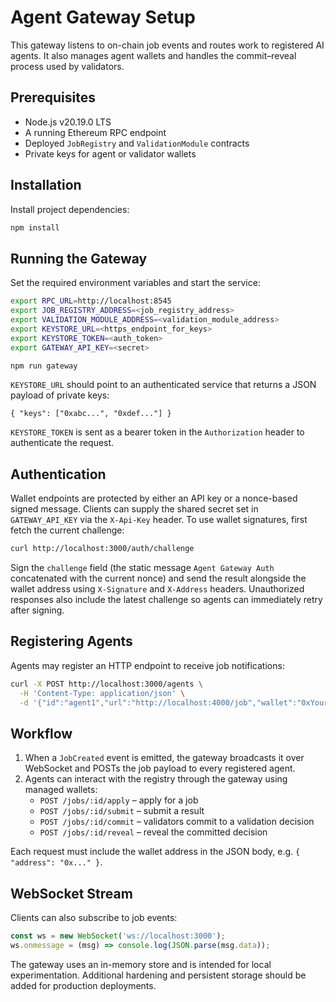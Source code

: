 # Agent Gateway Setup

This gateway listens to on-chain job events and routes work to registered AI agents. It also manages agent wallets and handles the commit–reveal process used by validators.

## Prerequisites

- Node.js v20.19.0 LTS
- A running Ethereum RPC endpoint
- Deployed `JobRegistry` and `ValidationModule` contracts
- Private keys for agent or validator wallets

## Installation

Install project dependencies:

```bash
npm install
```

## Running the Gateway

Set the required environment variables and start the service:

```bash
export RPC_URL=http://localhost:8545
export JOB_REGISTRY_ADDRESS=<job_registry_address>
export VALIDATION_MODULE_ADDRESS=<validation_module_address>
export KEYSTORE_URL=<https_endpoint_for_keys>
export KEYSTORE_TOKEN=<auth_token>
export GATEWAY_API_KEY=<secret>

npm run gateway
```

`KEYSTORE_URL` should point to an authenticated service that returns a JSON
payload of private keys:

```
{ "keys": ["0xabc...", "0xdef..."] }
```

`KEYSTORE_TOKEN` is sent as a bearer token in the `Authorization` header to
authenticate the request.

## Authentication

Wallet endpoints are protected by either an API key or a nonce-based signed
message. Clients can supply the shared secret set in `GATEWAY_API_KEY` via the
`X-Api-Key` header. To use wallet signatures, first fetch the current
challenge:

```bash
curl http://localhost:3000/auth/challenge
```

Sign the `challenge` field (the static message `Agent Gateway Auth`
concatenated with the current nonce) and send the result alongside the wallet
address using `X-Signature` and `X-Address` headers. Unauthorized responses
also include the latest challenge so agents can immediately retry after
signing.

## Registering Agents

Agents may register an HTTP endpoint to receive job notifications:

```bash
curl -X POST http://localhost:3000/agents \
  -H 'Content-Type: application/json' \
  -d '{"id":"agent1","url":"http://localhost:4000/job","wallet":"0xYourWallet"}'
```

## Workflow

1. When a `JobCreated` event is emitted, the gateway broadcasts it over WebSocket and POSTs the job payload to every registered agent.
2. Agents can interact with the registry through the gateway using managed wallets:
   - `POST /jobs/:id/apply` – apply for a job
   - `POST /jobs/:id/submit` – submit a result
   - `POST /jobs/:id/commit` – validators commit to a validation decision
   - `POST /jobs/:id/reveal` – reveal the committed decision

Each request must include the wallet address in the JSON body, e.g. `{ "address": "0x..." }`.

## WebSocket Stream

Clients can also subscribe to job events:

```javascript
const ws = new WebSocket('ws://localhost:3000');
ws.onmessage = (msg) => console.log(JSON.parse(msg.data));
```

The gateway uses an in-memory store and is intended for local experimentation. Additional hardening and persistent storage should be added for production deployments.
